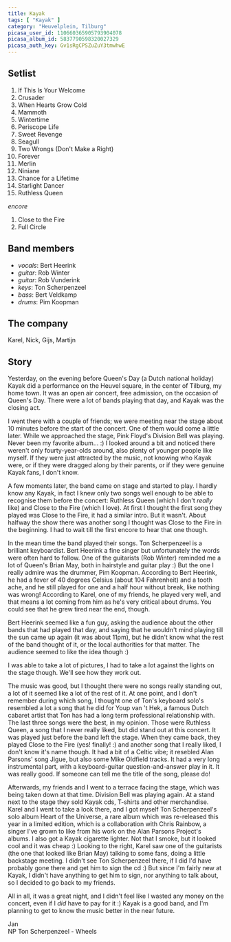 ```yaml
---
title: Kayak
tags: [ "Kayak" ]
category: "Heuvelplein, Tilburg"
picasa_user_id: 110660365905793904078
picasa_album_id: 5837790598320027329
picasa_auth_key: Gv1sRgCPSZuZuY3tmwhwE
---
```

Setlist
-------
1. If This Is Your Welcome
1. Crusader
1. When Hearts Grow Cold
1. Mammoth
1. Wintertime
1. Periscope Life
1. Sweet Revenge
1. Seagull
1. Two Wrongs (Don't Make a Right)
1. Forever
1. Merlin
1. Niniane
1. Chance for a Lifetime
1. Starlight Dancer
1. Ruthless Queen

_encore_

1. Close to the Fire
1. Full Circle

Band members
------------
* _vocals_: Bert Heerink
* _guitar_: Rob Winter
* _guitar_: Rob Vunderink
* _keys_: Ton Scherpenzeel
* _bass_: Bert Veldkamp
* _drums_: Pim Koopman

The company
-----------
Karel, Nick, Gijs, Martijn

Story
-----
Yesterday, on the evening before Queen's Day (a Dutch national holiday) Kayak did a performance on the Heuvel square, in the center of Tilburg, my home town. It was an open air concert, free admission, on the occasion of Queen's Day. There were a lot of bands playing that day, and Kayak was the closing act.

I went there with a couple of friends; we were meeting near the stage about 10 minutes before the start of the concert. One of them would come a little later. While we approached the stage, Pink Floyd's Division Bell was playing. Never been my favorite album... :) I looked around a bit and noticed there weren't only fourty-year-olds around, also plenty of younger people like myself. If they were just attracted by the music, not knowing who Kayak were, or if they were dragged along by their parents, or if they were genuine Kayak fans, I don't know.

A few moments later, the band came on stage and started to play. I hardly know any Kayak, in fact I knew only two songs well enough to be able to recognise them before the concert: Ruthless Queen (which I don't *really* like) and Close to the Fire (which I love). At first I thought the first song they played was Close to the Fire, it had a similar intro. But it wasn't. About halfway the show there was another song I thought was Close to the Fire in the beginning. I had to wait till the first encore to hear that one though.

In the mean time the band played their songs. Ton Scherpenzeel is a brilliant keyboardist. Bert Heerink a fine singer but unfortunately the words were often hard to follow. One of the guitarists (Rob Winter) reminded me a lot of Queen's Brian May, both in hairstyle and guitar play :) But the one I really admire was the drummer, Pim Koopman. According to Bert Heerink, he had a fever of 40 degrees Celsius (about 104 Fahrenheit) and a tooth ache, and he still played for one and a half hour without break, like nothing was wrong! According to Karel, one of my friends, he played very well, and that means a lot coming from him as he's very critical about drums. You could see that he grew tired near the end, though.

Bert Heerink seemed like a fun guy, asking the audience about the other bands that had played that day, and saying that he wouldn't mind playing till the sun came up again (it was about 11pm), but he didn't know what the rest of the band thought of it, or the local authorities for that matter. The audience seemed to like the idea though :)

I was able to take a lot of pictures, I had to take a lot against the lights on the stage though. We'll see how they work out.

The music was good, but I thought there were no songs really standing out, a lot of it seemed like a lot of the rest of it. At one point, and I don't remember during which song, I thought one of Ton's keyboard solo's resembled a lot a song that he did for Youp van 't Hek, a famous Dutch cabaret artist that Ton has had a long term professional relationship with. The last three songs were the best, in my opinion. Those were Ruthless Queen, a song that I never really liked, but did stand out at this concert. It was played just before the band left the stage. When they came back, they played Close to the Fire (yes! finally! :) and another song that I really liked, I don't know it's name though. It had a bit of a Celtic vibe; it resebled Alan Parsons' song Jigue, but also some Mike Oldfield tracks. It had a very long instrumental part, with a keyboard-guitar question-and-answer play in it. It was really good. If someone can tell me the title of the song, please do!

Afterwards, my friends and I went to a terrace facing the stage, which was being taken down at that time. Division Bell was playing again. At a stand next to the stage they sold Kayak cds, T-shirts and other merchandise. Karel and I went to take a look there, and I got myself Ton Scherpenzeel's solo album Heart of the Universe, a rare album which was re-released this year in a limited edition, which is a collaboration with Chris Rainbow, a singer I've grown to like from his work on the Alan Parsons Project's albums. I also got a Kayak cigarette lighter. Not that I smoke, but it looked cool and it was cheap :) Looking to the right, Karel saw one of the guitarists (the one that looked like Brian May) talking to some fans, doing a little backstage meeting. I didn't see Ton Scherpenzeel there, if I did I'd have probably gone there and get him to sign the cd :) But since I'm fairly new at Kayak, I didn't have anything to get him to sign, nor anything to talk about, so I decided to go back to my friends.

All in all, it was a great night, and I didn't feel like I wasted any money on the concert, even if I *did* have to pay for it :) Kayak is a good band, and I'm planning to get to know the music better in the near future.

Jan
<br>
NP Ton Scherpenzeel - Wheels
